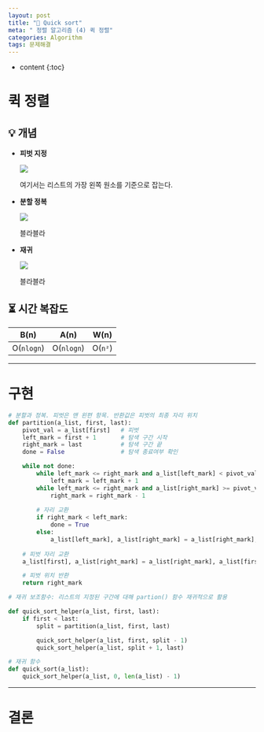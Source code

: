 ```yaml
---
layout: post
title: "🚀 Quick sort"
meta: " 정렬 알고리즘 (4) 퀵 정렬"
categories: Algorithm
tags: 문제해결
---
```




* content
{:toc}
# 퀵 정렬

## 💡 개념

- **피벗 지정**

  ![](https://runestone.academy/runestone/books/published/pythonds3/_images/firstsplit.png)

  여기서는 리스트의 가장 왼쪽 원소를 기준으로 잡는다.

- **분할 정복**

  ![](https://runestone.academy/runestone/books/published/pythonds3/_images/partitionA.png)

  블라블라

- **재귀**

  ![](https://runestone.academy/runestone/books/published/pythonds3/_images/partitionB.png)

  블라블라

## ⏳ 시간 복잡도

|    B(n)    |    A(n)    |  W(n)   |
| :--------: | :--------: | :-----: |
| O(`nlogn`) | O(`nlogn`) | O(`n²`) |

---





# 구현

```python
# 분할과 정복. 피벗은 맨 왼편 항목. 반환값은 피벗의 최종 자리 위치
def partition(a_list, first, last):
    pivot_val = a_list[first]   # 피벗
    left_mark = first + 1       # 탐색 구간 시작
    right_mark = last           # 탐색 구간 끝
    done = False                # 탐색 종료여부 확인

    while not done:
        while left_mark <= right_mark and a_list[left_mark] < pivot_val:
            left_mark = left_mark + 1
        while left_mark <= right_mark and a_list[right_mark] >= pivot_val:
            right_mark = right_mark - 1
        
        # 자리 교환
        if right_mark < left_mark:
            done = True
        else:
            a_list[left_mark], a_list[right_mark] = a_list[right_mark], a_list[left_mark]
            
    # 피벗 자리 교환
    a_list[first], a_list[right_mark] = a_list[right_mark], a_list[first]

    # 피벗 위치 반환
    return right_mark
```

```python
# 재귀 보조함수: 리스트의 지정된 구간에 대해 partion() 함수 재귀적으로 활용

def quick_sort_helper(a_list, first, last):
    if first < last:
        split = partition(a_list, first, last)

        quick_sort_helper(a_list, first, split - 1)
        quick_sort_helper(a_list, split + 1, last)
```

```python
# 재귀 함수
def quick_sort(a_list):
    quick_sort_helper(a_list, 0, len(a_list) - 1)
```

---





# 결론


